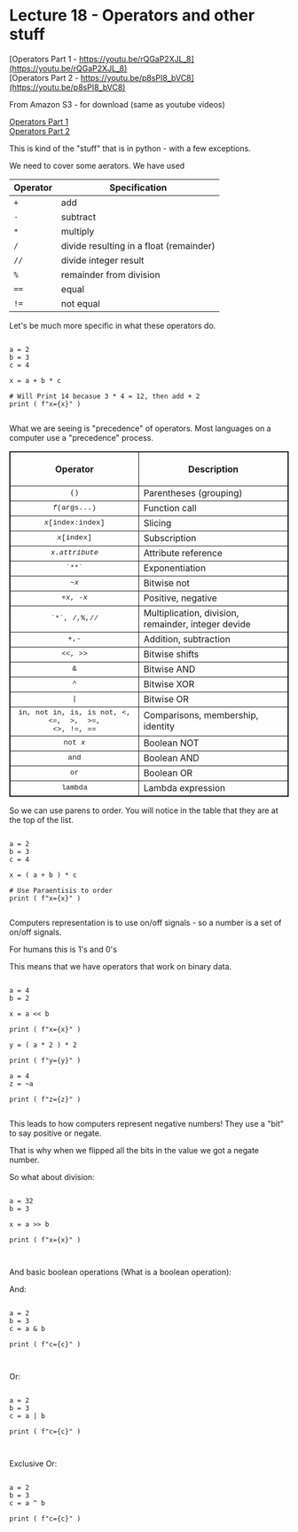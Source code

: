 

<style>
.pagebreak { page-break-before: always; }
.half { height: 200px; }
</style>

# Lecture 18 - Operators and other stuff

[Operators Part 1 - https://youtu.be/rQGaP2XJL_8](https://youtu.be/rQGaP2XJL_8)<br>
[Operators Part 2 - https://youtu.be/p8sPI8_bVC8](https://youtu.be/p8sPI8_bVC8)<br>

From Amazon S3 - for download (same as youtube videos)

[Operators Part 1](http://uw-s20-2015.s3.amazonaws.com/1015-L-18-pt1-operators.mp4)<br>
[Operators Part 2](http://uw-s20-2015.s3.amazonaws.com/1015-L-18-pt2-operators.mp4)<br>

This is kind of the "stuff" that is in python - with a few exceptions.

We need to cover some aerators.  We have used

| Operator | Specification |
|----------|----------------------|
| `+`      | add |
| `-`      | subtract |
| `*`      | multiply |
| `/`      | divide resulting in a float (remainder) |
| `//`     | divide integer result |
| `%`      | remainder from division |
| `==`     | equal |
| `!=`     | not equal |

Let's be much more specific in what these operators do.

```

a = 2
b = 3
c = 4

x = a + b * c

# Will Print 14 becasue 3 * 4 = 12, then add + 2
print ( f"x={x}" )


```

What we are seeing is "precedence" of operators.  Most languages
on a computer use a "precedence" process.  

<div class="pagebreak"> </div>
<table border="1" cellspacing="0" width="50%" cellpadding="2" style="border-collapse: collapse" bordercolor="#111111">
            <tbody><tr>
              <th>
                <p align="center"><b>Operator</b></p>
              </th>
              <th>
                <b>Description</b></th>
            </tr>
            <tr>
              <td align="center"><font face="Courier New" size="2">()</font></td>
              <td>Parentheses (grouping)</td>
            </tr>
            <tr>
              <td align="center"><font face="Courier New" size="2"><i>f</i>(args...)</font></td>
              <td>Function call</td>
            </tr>
            <tr>
              <td align="center"><font face="Courier New" size="2"><i>x</i>[index:index]</font></td>
              <td>Slicing</td>
            </tr>
            <tr>
              <td align="center"><font face="Courier New" size="2"><i>x</i>[index]</font></td>
              <td>Subscription</td>
            </tr>
            <tr>
              <td align="center"><i><font face="Courier New" size="2">
				x.attribute</font></i></td>
              <td>Attribute reference</td>
            </tr>
            <tr>
              <td align="center"><font face="Courier New" size="2">`**`</font></td>
              <td>Exponentiation</td>
            </tr>
            <tr>
              <td align="center"><font face="Courier New" size="2">~<i>x</i></font></td>
              <td>Bitwise not</td>
            </tr>
            <tr>
              <td align="center"><font face="Courier New" size="2">+<i>x</i>, -<i>x</i></font></td>
              <td>Positive, negative</td>
            </tr>
            <tr>
              <td align="center"><font face="Courier New" size="2">`*`, /,%,//</font></td>
              <td>Multiplication, division, remainder, integer devide </td>
            </tr>
            <tr>
              <td align="center"><font face="Courier New" size="2">+,-</font></td>
              <td>Addition, subtraction</td>
            </tr>
            <tr>
              <td align="center"><font face="Courier New" size="2">&lt;&lt;,
              &gt;&gt;</font></td>
              <td>Bitwise shifts</td>
            </tr>
            <tr>
              <td align="center"><font face="Courier New" size="2">&amp;</font></td>
              <td>Bitwise AND</td>
            </tr>
            <tr>
              <td align="center"><font face="Courier New" size="2">^</font></td>
              <td>Bitwise XOR</td>
            </tr>
            <tr>
              <td align="center"><font face="Courier New" size="2">|</font></td>
              <td>Bitwise OR</td>
            </tr>
            <tr>
              <td align="center"><font face="Courier New" size="2">in, not in, is, is not, &lt;, &lt;=,&nbsp;  
				&gt;,&nbsp; &gt;=,<br>
				&lt;&gt;, !=, ==</font></td>
              <td>Comparisons, membership, identity</td>
            </tr>
            <tr>              
			   <td align="center"><font face="Courier New" size="2">not <i>x</i></font></td>
              <td>Boolean NOT</td>
            </tr>
            <tr>
              <td align="center"><font face="Courier New" size="2">and</font></td>
              <td>Boolean AND</td>
            </tr>
            <tr>
              <td align="center"><font face="Courier New" size="2">or</font></td>
              <td>Boolean OR</td>
            </tr>
            <tr>
              <td align="center"><font face="Courier New" size="2">lambda</font></td>
              <td>Lambda expression</td>
            </tr>
            </tbody>
</table>


So we can use parens to order.  You will notice in the table that they are at the top of the list.


```

a = 2
b = 3
c = 4

x = ( a + b ) * c

# Use Paraentisis to order
print ( f"x={x}" )


```

Computers representation is to use on/off signals - so a number is a set of on/off signals.

For humans this is 1's and 0's 

This means that we have operators that work on binary data.


```

a = 4
b = 2

x = a << b

print ( f"x={x}" )

y = ( a * 2 ) * 2

print ( f"y={y}" )

a = 4
z = ~a

print ( f"z={z}" )


```

This leads to how computers represent negative numbers!  They use a "bit" to say positive
or negate.

That is why when we flipped all the bits in the value we got a negate number.



So what about division:

```

a = 32
b = 3

x = a >> b

print ( f"x={x}" )



```

And basic boolean operations (What is a boolean operation):

And:

```

a = 2
b = 3
c = a & b

print ( f"c={c}" )



```

Or:

```

a = 2
b = 3
c = a | b

print ( f"c={c}" )



```






Exclusive Or:

```

a = 2
b = 3
c = a ^ b

print ( f"c={c}" )



```





